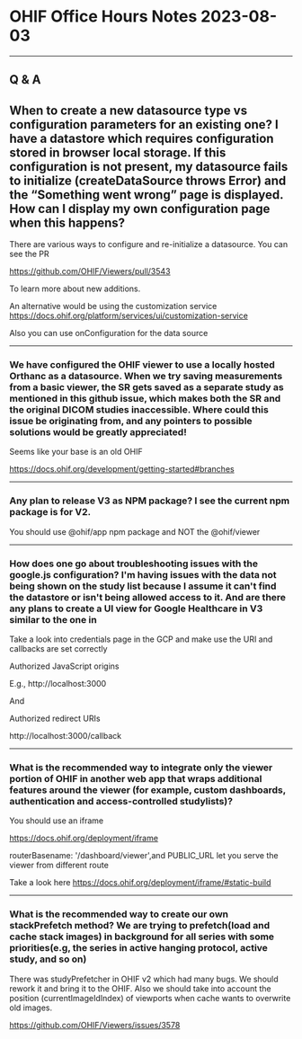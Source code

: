 # OHIF Office Hours Notes 2023-08-03

---

## Q & A

## When to create a new datasource type vs configuration parameters for an existing one? I have a datastore which requires configuration stored in browser local storage. If this configuration is not present, my datasource fails to initialize (createDataSource throws Error) and the “Something went wrong” page is displayed. How can I display my own configuration page when this happens?

There are various ways to configure and re-initialize a datasource. You can see the PR

https://github.com/OHIF/Viewers/pull/3543

To learn more about new additions.

An alternative would be using the customization service https://docs.ohif.org/platform/services/ui/customization-service

Also you can use onConfiguration for the data source

---

### We have configured the OHIF viewer to use a locally hosted Orthanc as a datasource. When we try saving measurements from a basic viewer, the SR gets saved as a separate study as mentioned in this github issue, which makes both the SR and the original DICOM studies inaccessible. Where could this issue be originating from, and any pointers to possible solutions would be greatly appreciated!

Seems like your base is an old OHIF

https://docs.ohif.org/development/getting-started#branches

---

### Any plan to release V3 as NPM package? I see the current npm package is for V2.

You should use @ohif/app npm package and NOT the @ohif/viewer

---

### How does one go about troubleshooting issues with the google.js configuration? I'm having issues with the data not being shown on the study list because I assume it can't find the datastore or isn't being allowed access to it. And are there any plans to create a UI view for Google Healthcare in V3 similar to the one in

Take a look into credentials page in the GCP and make use the URI and callbacks are set correctly

Authorized JavaScript origins

E.g., http://localhost:3000

And

Authorized redirect URIs

http://localhost:3000/callback

---

### What is the recommended way to integrate only the viewer portion of OHIF in another web app that wraps additional features around the viewer (for example, custom dashboards, authentication and access-controlled studylists)?

You should use an iframe

https://docs.ohif.org/deployment/iframe

routerBasename: '/dashboard/viewer',and PUBLIC_URL let you serve the viewer from different route

Take a look here https://docs.ohif.org/deployment/iframe/#static-build

---

### What is the recommended way to create our own stackPrefetch method? We are trying to prefetch(load and cache stack images) in background for all series with some priorities(e.g, the series in active hanging protocol, active study, and so on)

There was studyPrefetcher in OHIF v2 which had many bugs. We should rework it and bring it to the OHIF. Also we should take into account the position (currentImageIdIndex) of viewports when cache wants to overwrite old images.

https://github.com/OHIF/Viewers/issues/3578
